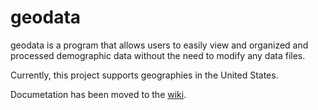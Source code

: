 # geodata

geodata is a program that allows users to easily view and organized and
processed demographic data without the need to modify any data files.

Currently, this project supports geographies in the United States.

Documetation has been moved to the [wiki](https://github.com/iandorsey00/geodata).
